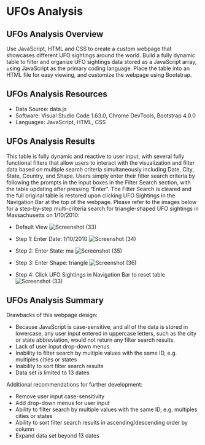 # UFOs Analysis

## UFOs Analysis Overview
Use JavaScript, HTML and CSS to create a custom webpage that showcases different UFO sightings around the world. Build a fully dynamic table to filter and organize UFO sightings data stored as a JavaScript array, using JavaScript as the primary coding language. Place the table into an HTML file for easy viewing, and customize the webpage using Bootstrap.

## UFOs Analysis Resources

* Data Source: data.js
* Software: Visual Studio Code 1.63.0, Chrome DevTools, Bootstrap 4.0.0
* Languages: JavaScript, HTML, CSS

## UFOs Analysis Results
This table is fully dynamic and reactive to user input, with several fully functional filters that allow users to interact with the visualization and filter data based on multiple search criteria simultaneously including Date, City, State, Country, and Shape. Users simply enter their filter search criteria by following the prompts in the input boxes in the Filter Search section, with the table updating after pressing “Enter”. The Filter Search is cleared and the full original table is restored upon clicking UFO Sightings in the Navigation Bar at the top of the webpage. Please refer to the images below for a step-by-step multi-criteria search for triangle-shaped UFO sightings in Massachusetts on 1/10/2010:

* Default View
![Screenshot (33)](https://user-images.githubusercontent.com/92612370/147378576-89cfba16-4e19-4230-ac50-b90592b5443d.png)

* Step 1: Enter Date: 1/10/2010
![Screenshot (34)](https://user-images.githubusercontent.com/92612370/147378582-07a9606c-e869-4b77-9125-e9116d187838.png)

* Step 2: Enter State: ma
![Screenshot (35)](https://user-images.githubusercontent.com/92612370/147378586-1c78eb74-2ec8-4566-967b-9903c6c8c8d6.png)

* Step 3: Enter Shape: triangle
![Screenshot (36)](https://user-images.githubusercontent.com/92612370/147378589-bbfb8299-a026-468f-a66c-8c6e9c1d06f5.png)

* Step 4: Click UFO Sightings in Navigation Bar to reset table
![Screenshot (33)](https://user-images.githubusercontent.com/92612370/147378599-48eeed88-ea09-47a4-9b8d-07cc23b4a215.png)

## UFOs Analysis Summary
Drawbacks of this webpage design:
* Because JavaScript is case-sensitive, and all of the data is stored in lowercase, any user input entered in uppercase letters, such as the city or state abbreviation, would not return any filter search results. 
* Lack of user input drop-down menus
* Inability to filter search by multiple values with the same ID, e.g. multiples cities or states
* Inability to sort filter search results
* Data set is limited to 13 dates

Additional recommendations for further development:
* Remove user input case-sensitivity
* Add drop-down menus for user input
* Ability to filter search by multiple values with the same ID, e.g. multiples cities or states
* Ability to sort filter search results in ascending/descending order by column
* Expand data set beyond 13 dates 

